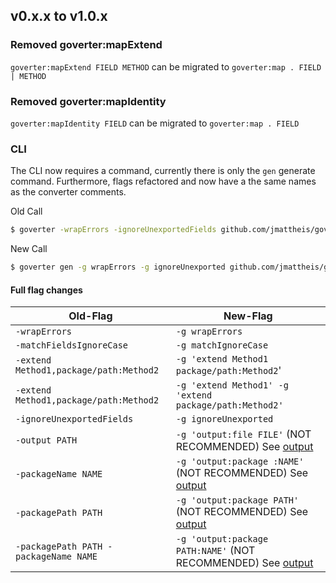 ## v0.x.x to v1.0.x

### Removed goverter:mapExtend

`goverter:mapExtend FIELD METHOD` can be migrated to `goverter:map . FIELD | METHOD`


### Removed goverter:mapIdentity

`goverter:mapIdentity FIELD` can be migrated to `goverter:map . FIELD`

### CLI

The CLI now requires a command, currently there is only the `gen` generate
command. Furthermore, flags refactored and now have a the same names as the
converter comments.

Old Call

```bash
$ goverter -wrapErrors -ignoreUnexportedFields github.com/jmattheis/goverter/example/simple
```

New Call

```bash
$ goverter gen -g wrapErrors -g ignoreUnexported github.com/jmattheis/goverter/example/simple
```

#### Full flag changes

| Old-Flag                               | New-Flag                                                                         |
| -------------------------------------- | -------------------------------------------------------------------------------- |
| `-wrapErrors`                          | `-g wrapErrors`                                                                  |
| `-matchFieldsIgnoreCase`               | `-g matchIgnoreCase`                                                             |
| `-extend Method1,package/path:Method2` | `-g 'extend Method1 package/path:Method2`'                                       |
| `-extend Method1,package/path:Method2` | `-g 'extend Method1' -g 'extend package/path:Method2'`                           |
| `-ignoreUnexportedFields`              | `-g ignoreUnexported`                                                            |
| `-output PATH`                         | `-g 'output:file FILE'` (NOT RECOMMENDED) See [output](config/output.md)         |
| `-packageName NAME`                    | `-g 'output:package :NAME'` (NOT RECOMMENDED) See [output](config/output.md)     |
| `-packagePath PATH`                    | `-g 'output:package PATH'` (NOT RECOMMENDED) See [output](config/output.md)      |
| `-packagePath PATH -packageName NAME`  | `-g 'output:package PATH:NAME'` (NOT RECOMMENDED) See [output](config/output.md) |
